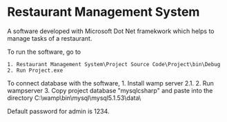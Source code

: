 # Restaurant Management System
 A software developed with Microsoft Dot Net framekwork which helps to manage tasks of a restaurant.

To run the software, go to 

	1. Restaurant Management System\Project Source Code\Project\bin\Debug
	2. Run Project.exe


To connect database with the software, 
	1. Install wamp server 2.1. 
	2. Run wampserver
	3. Copy project database "mysqlcsharp" and paste into  the directory C:\wamp\bin\mysql\mysql5.1.53\data\    
	
Default password for admin is 1234. 